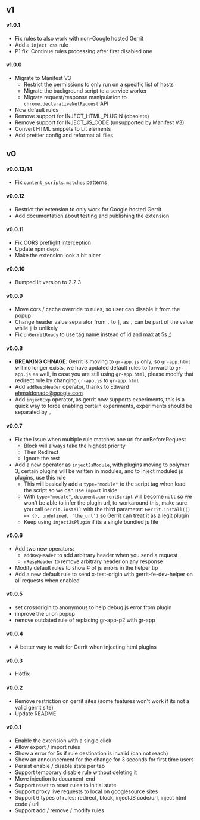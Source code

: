 ## v1

#### v1.0.1

- Fix rules to also work with non-Google hosted Gerrit
- Add a `inject css` rule
- P1 fix: Continue rules processing after first disabled one

#### v1.0.0

- Migrate to Manifest V3
  - Restrict the permissions to only run on a specific list of hosts
  - Migrate the background script to a service worker
  - Migrate request/response manipulation to `chrome.declarativeNetRequest` API
- New default rules
- Remove support for INJECT_HTML_PLUGIN (obsolete)
- Remove support for INJECT_JS_CODE (unsupported by Manifest V3)
- Convert HTML snippets to Lit elements
- Add prettier config and reformat all files

## v0

#### v0.0.13/14

- Fix `content_scripts.matches` patterns

#### v0.0.12

- Restrict the extension to only work for Google hosted Gerrit
- Add documentation about testing and publishing the extension

#### v0.0.11

- Fix CORS preflight interception
- Update npm deps
- Make the extension look a bit nicer

#### v0.0.10

- Bumped lit version to 2.2.3

#### v0.0.9

- Move cors / cache override to rules, so user can disable it from the popup
- Change header value separator from `,` to `|`, as `,` can be part of the value while `|` is unlikely
- Fix `onGerritReady` to use tag name instead of id and max at 5s ;)

#### v0.0.8

- **BREAKING CHNAGE**: Gerrit is moving to `gr-app.js` only, so `gr-app.html` will no longer exists, we have updated default rules to forward to `gr-app.js` as well, in case you are still using `gr-app.html`, please modify that redirect rule by changing `gr-app.js` to `gr-app.html`
- Add `addRespHeader` operator, thanks to Edward <ehmaldonado@google.com>
- Add `injectExp` operator, as gerrit now supports experiments, this is a quick way to force enabling certain experiments, experiments should be separated by `,`

#### v0.0.7

- Fix the issue when multiple rule matches one url for onBeforeRequest
  - Block will always take the highest priority
  - Then Redirect
  - Ignore the rest
- Add a new operator as `injectJsModule`, with plugins moving to polymer 3, certain plugins will be written in modules, and to inject moduled js plugins, use this rule
  - This will basically add a `type="module"` to the script tag when load the script so we can use `import` inside
  - With `type="module"`, `document.currentScript` will become `null` so we won't be able to infer the plugin url, to workaround this, make sure you call `Gerrit.install` with the third parameter: `Gerrit.install(() => {}, undefined, 'the_url')` so Gerrit can treat it as a legit plugin
  - Keep using `injectJsPlugin` if its a single bundled js file

#### v0.0.6

- Add two new operators:
  - `addReqHeader` to add arbitrary header when you send a request
  - `rRespHeader` to remove arbitrary header on any response
- Modify default rules to show # of js errors in the helper tip
- Add a new default rule to send x-test-origin with gerrit-fe-dev-helper on all requests when enabled

#### v0.0.5

- set crossorigin to anonymous to help debug js error from plugin
- improve the ui on popup
- remove outdated rule of replacing gr-app-p2 with gr-app

#### v0.0.4

- A better way to wait for Gerrit when injecting html plugins

#### v0.0.3

- Hotfix

#### v0.0.2

- Remove restriction on gerrit sites (some features won't work if its not a valid gerrit site)
- Update README

#### v0.0.1

- Enable the extension with a single click
- Allow export / import rules
- Show a error for 5s if rule destination is invalid (can not reach)
- Show an announcement for the change for 3 seconds for first time users
- Persist enable / disable state per tab
- Support temporary disable rule without deleting it
- Move injection to document_end
- Support reset to reset rules to initial state
- Support proxy live requests to local on googlesource sites
- Support 6 types of rules: redirect, block, injectJS code/url, inject html code / url
- Support add / remove / modify rules
